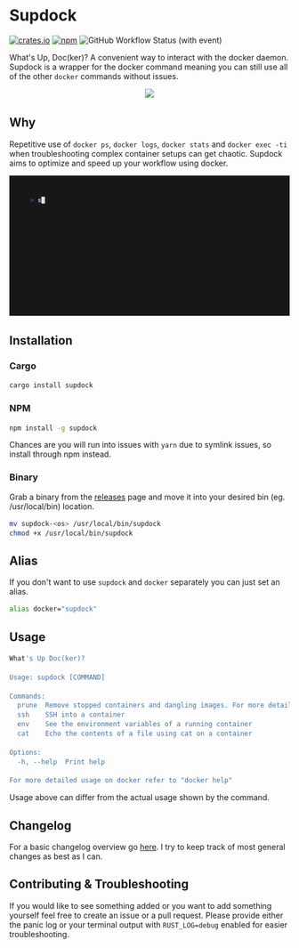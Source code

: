 # Supdock

[![crates.io](https://img.shields.io/crates/v/supdock.svg)](https://crates.io/crates/supdock)
[![npm](https://img.shields.io/npm/v/supdock)](https://www.npmjs.com/package/supdock)
![GitHub Workflow Status (with event)](https://img.shields.io/github/actions/workflow/status/segersniels/supdock/ci.yml)

What's Up, Doc(ker)? A convenient way to interact with the docker daemon. Supdock is a wrapper for the docker command meaning you can still use all of the other `docker` commands without issues.

<p align="center" />
<img src="https://i.imgur.com/ATV0nP7.png" width="250" />

## Why

Repetitive use of `docker ps`, `docker logs`, `docker stats` and `docker exec -ti` when troubleshooting complex container setups can get chaotic. Supdock aims to optimize and speed up your workflow using docker.

![img](./demo.gif)

## Installation

### Cargo

```bash
cargo install supdock
```

### NPM

```bash
npm install -g supdock
```

Chances are you will run into issues with `yarn` due to symlink issues, so install through npm instead.

### Binary

Grab a binary from the [releases](https://github.com/segersniels/supdock/releases) page and move it into your desired bin (eg. /usr/local/bin) location.

```bash
mv supdock-<os> /usr/local/bin/supdock
chmod +x /usr/local/bin/supdock
```

## Alias

If you don't want to use `supdock` and `docker` separately you can just set an alias.

```bash
alias docker="supdock"
```

## Usage

```bash
What's Up Doc(ker)?

Usage: supdock [COMMAND]

Commands:
  prune  Remove stopped containers and dangling images. For more detailed usage refer to "docker system prune -h"
  ssh    SSH into a container
  env    See the environment variables of a running container
  cat    Echo the contents of a file using cat on a container

Options:
  -h, --help  Print help

For more detailed usage on docker refer to "docker help"
```

Usage above can differ from the actual usage shown by the command.

## Changelog

For a basic changelog overview go [here](./CHANGELOG.md).
I try to keep track of most general changes as best as I can.

## Contributing & Troubleshooting

If you would like to see something added or you want to add something yourself feel free to create an issue or a pull request.
Please provide either the panic log or your terminal output with `RUST_LOG=debug` enabled for easier troubleshooting.
